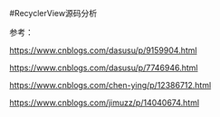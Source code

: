 #RecyclerView源码分析


参考：

https://www.cnblogs.com/dasusu/p/9159904.html

https://www.cnblogs.com/dasusu/p/7746946.html

https://www.cnblogs.com/chen-ying/p/12386712.html

https://www.cnblogs.com/jimuzz/p/14040674.html
